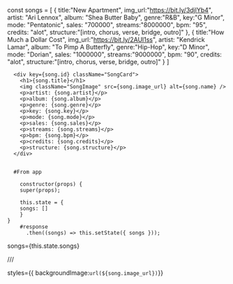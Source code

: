 const songs = [
    {
        title:"New Apartment",
        img_url:"https://bit.ly/3djlYb4",
        artist: "Ari Lennox",
        album: "Shea Butter Baby",
        genre:"R&B",
        key:"G Minor",
        mode: "Pentatonic",
        sales: "700000",
        streams:"8000000",
        bpm: "95",
        credits: "alot",
        structure:"[intro, chorus, verse, bridge, outro]"
    },
    {
        title:"How Much a Dollar Cost",
        img_url:"https://bit.ly/2AUl1ss",
        artist: "Kendrick Lamar",
        album: "To Pimp A Butterfly",
        genre:"Hip-Hop",
        key:"D Minor",
        mode: "Dorian",
        sales: "1000000",
        streams:"9000000",
        bpm: "90",
        credits: "alot",
        structure:"[intro, chorus, verse, bridge, outro]"
    }
]



      <div key={song.id} className="SongCard">
        <h1>{song.title}</h1>
        <img className="SongImage" src={song.image_url} alt={song.name} />
        <p>artist: {song.artist}</p>
        <p>album: {song.album}</p>
        <p>genre: {song.genre}</p>
        <p>key: {song.key}</p>
        <p>mode: {song.mode}</p>
        <p>sales: {song.sales}</p>
        <p>streams: {song.streams}</p>
        <p>bpm: {song.bpm}</p>
        <p>credits: {song.credits}</p>
        <p>structure: {song.structure}</p>
      </div>


      #From app

        constructor(props) {
        super(props);

        this.state = {
        songs: []
        }   
    }
        #response
          .then((songs) => this.setState({ songs }));


songs={this.state.songs}


///

styles={{ backgroundImage:`url(${song.image_url})`}}
